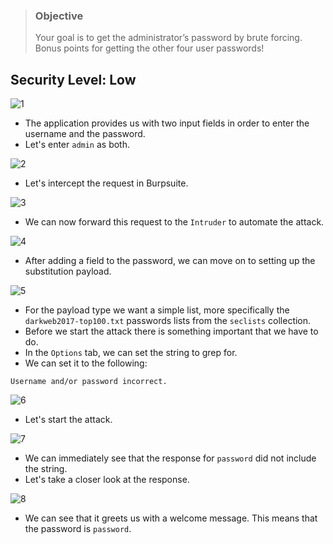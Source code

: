 > ### Objective
> Your goal is to get the administrator’s password by brute forcing. Bonus points for getting the other four user passwords!

## Security Level: Low

![1](https://github.com/Knign/Write-ups/assets/110326359/f3afd939-4fe6-470a-8c1a-fabf63b7c68f)

- The application provides us with two input fields in order to enter the username and the password.
- Let's enter `admin` as both.

![2](https://github.com/Knign/Write-ups/assets/110326359/8e55f01a-6236-406c-82d5-6804cbaa52bc)

- Let's intercept the request in Burpsuite.

![3](https://github.com/Knign/Write-ups/assets/110326359/3a63a009-a4a5-4c4b-b6bf-2040c8c960aa)

- We can now forward this request to the `Intruder` to automate the attack.

![4](https://github.com/Knign/Write-ups/assets/110326359/f7ed0799-6640-4e58-90cf-7f2f26232a4f)

- After adding a field to the password, we can move on to setting up the substitution payload.

![5](https://github.com/Knign/Write-ups/assets/110326359/130c0faa-8d09-4223-813f-820456aceb72)

- For the payload type we want a simple list, more specifically the `darkweb2017-top100.txt` passwords lists from the `seclists` collection.
- Before we start the attack there is something important that we have to do.
- In the `Options` tab, we can set the string to grep for.
- We can set it to the following:
```
Username and/or password incorrect.
```

![6](https://github.com/Knign/Write-ups/assets/110326359/5390e66a-fb3f-4b48-8615-553331d106de)

- Let's start the attack.

![7](https://github.com/Knign/Write-ups/assets/110326359/3a407c73-45c8-4bc0-a973-61d0451d3d2e)

- We can immediately see that the response for `password` did not include the string.
- Let's take a closer look at the response.

![8](https://github.com/Knign/Write-ups/assets/110326359/c1378c6e-94e7-42cd-996d-02ebea714710)

- We can see that it greets us with a welcome message. This means that the password is `password`.
